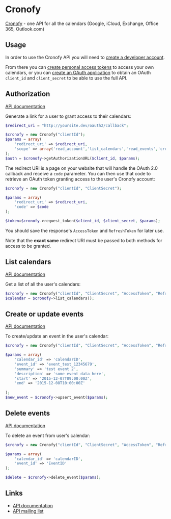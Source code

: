 # Cronofy

[Cronofy](https://www.cronofy.com) - one API for all the calendars (Google, iCloud, Exchange, Office 365, Outlook.com)

## Usage

In order to use the Cronofy API you will need to [create a developer account](https://app.cronofy.com/sign_up/new).

From there you can [create personal access tokens](https://app.cronofy.com/oauth/applications/5447ae289bd94726da00000f/tokens)
to access your own calendars, or you can [create an OAuth application](https://app.cronofy.com/oauth/applications/new)
to obtain an OAuth `client_id` and `client_secret` to be able to use the full
API.

## Authorization

[API documentation](https://www.cronofy.com/developers/api/#authorization)

Generate a link for a user to grant access to their calendars:

```php
$redirect_uri = "http://yoursite.dev/oauth2/callback";

$cronofy = new Cronofy("clientId");
$params = array(
	'redirect_uri' => $redirect_uri,
	'scope' => array('read_account','list_calendars','read_events','create_event','delete_event')
);
$auth = $cronofy->getAuthorizationURL($client_id, $params);
```

The redirect URI is a page on your website that will handle the OAuth 2.0
callback and receive a `code` parameter. You can then use that code to retrieve
an OAuth token granting access to the user's Cronofy account:

```php
$cronofy = new Cronofy("clientId", "ClientSecret");

$params = array(
	'redirect_uri' => $redirect_uri,
	'code' => $code
);

$token=$cronofy->request_token($client_id, $client_secret, $params);

```

You should save the response's `AccessToken` and `RefreshToken` for later use.

Note that the **exact same** redirect URI must be passed to both methods for
access to be granted.

## List calendars

[API documentation](https://www.cronofy.com/developers/api/#calendars)

Get a list of all the user's calendars:

```php
$cronofy = new Cronofy("clientId", "ClientSecret", "AccessToken", "RefreshToken");
$calendar = $cronofy->list_calendars();
```

## Create or update events

[API documentation](https://www.cronofy.com/developers/api/#upsert-event)

To create/update an event in the user's calendar:

```php
$cronofy = new Cronofy("clientId", "ClientSecret", "AccessToken", "RefreshToken");

$params = array(
	'calendar_id' => 'calendarID',
	'event_id' => 'event_test_12345679',
	'summary' => 'test event 2',
	'description' => 'some event data here',
	'start' => '2015-12-07T09:00:00Z',
	'end' => '2015-12-08T10:00:00Z'
	
);
$new_event = $cronofy->upsert_event($params);

```

## Delete events

[API documentation](https://www.cronofy.com/developers/api/#delete-event)

To delete an event from user's calendar:

```php
$cronofy = new Cronofy("clientId", "ClientSecret", "AccessToken", "RefreshToken");

$params = array(
	'calendar_id' => 'calendarID',
	'event_id' => 'EventID'
);

$delete = $cronofy->delete_event($params);

```

## Links

 * [API documentation](https://www.cronofy.com/developers/api)
 * [API mailing list](https://groups.google.com/d/forum/cronofy-api)
